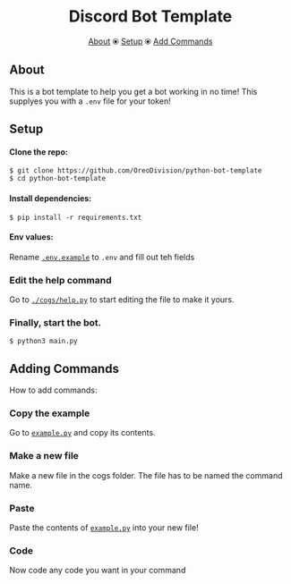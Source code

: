 <h1 align="center">Discord Bot Template</h1>
<p align="center"><a href="https://github.com/OreoDivision/python-bot-template#about">About</a> ⦿ <a href="https://github.com/OreoDivision/python-bot-template#setup">Setup</a> ⦿ <a href="https://github.com/OreoDivision/python-bot-template#adding-commands">Add Commands</a></p>

## About
This is a bot template to help you get a bot working in no time! This supplyes you with a `.env` file for your token!

## Setup
#### Clone the repo: 
```console
$ git clone https://github.com/OreoDivision/python-bot-template
$ cd python-bot-template
```
#### Install dependencies:
```console
$ pip install -r requirements.txt
```
#### Env values:
Rename [`.env.example`](https://github.com/OreoDivision/python-bot-template/blob/main/.env.example) to `.env` and fill out teh fields
### Edit the help command
Go to [`./cogs/help.py`](https://github.com/OreoDivision/python-bot-template/blob/main/cogs/help.py) to start editing the file to make it yours.
### Finally, start the bot.
```console
$ python3 main.py
```
## Adding Commands
How to add commands:
### Copy the example
Go to [`example.py`](https://github.com/OreoDivision/python-bot-template/blob/main/example.py) and copy its contents.
### Make a new file
Make a new file in the cogs folder. The file has to be named the command name.
### Paste
Paste the contents of [`example.py`](https://github.com/OreoDivision/python-bot-template/blob/main/example.py) into your new file!
### Code
Now code any code you want in your command

